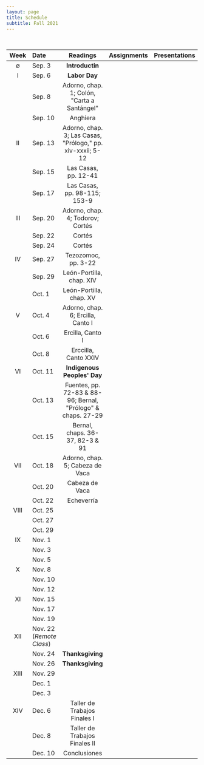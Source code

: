 ```yaml
---
layout: page
title: Schedule
subtitle: Fall 2021
---
```


<br>

| Week | Date | Readings | Assignments | Presentations |
|:------:|:------|:--------:|:------:|----:|
| ∅   | Sep. 3   | **Introductin** 
|  I  | Sep. 6   | **Labor Day** |
|     | Sep. 8   | Adorno, chap. 1; Colón, "Carta a Santángel"
|     | Sep. 10  | Anghiera | | 
|  II | Sep. 13  | Adorno, chap. 3; Las Casas, "Prólogo," pp. xiv-xxxii; 5-12 | | 
|     | Sep. 15  | Las Casas, pp. 12-41 | |  
|     | Sep. 17  | Las Casas, pp. 98-115; 153-9 
| III | Sep. 20  | Adorno, chap. 4; Todorov; Cortés | | 
|     | Sep. 22  | Cortés | | 
|     | Sep. 24  | Cortés
| IV  | Sep. 27  | Tezozomoc, pp. 3-22  | | 
|     | Sep. 29  | León-Portilla, chap. XIV |
|     | Oct. 1   | León-Portilla, chap. XV | | 
| V   | Oct. 4   | Adorno, chap. 6; Ercilla, Canto I | | 
|     | Oct. 6   | Ercilla, Canto I
|     | Oct. 8   | Erccilla, Canto XXIV | | 
| VI  | Oct. 11  | **Indigenous Peoples' Day** 
|     | Oct. 13  | Fuentes, pp. 72-83 & 88-96; Bernal, "Prólogo" & chaps. 27-29
|     | Oct. 15  | Bernal, chaps. 36-37, 82-3 & 91 | | 
| VII | Oct. 18  | Adorno, chap. 5; Cabeza de Vaca   | | 
|     | Oct. 20  | Cabeza de Vaca | | 
|     | Oct. 22  | Echeverría
| VIII| Oct. 25  |    | | 
|     | Oct. 27  | 
|     | Oct. 29  | 
| IX  | Nov. 1   |    | | 
|     | Nov. 3   | 
|     | Nov. 5   | 
| X   | Nov. 8   |    | | 
|     | Nov. 10  | 
|     | Nov. 12  | 
| XI  | Nov. 15  |    | | 
|     | Nov. 17  | 
|     | Nov. 19  | 
| XII | Nov. 22 (*Remote Class*) |   | |
|     | Nov. 24  | **Thanksgiving**
|     | Nov. 26  | **Thanksgiving**
|XIII | Nov. 29  |    | | 
|     | Dec. 1   | 
|     | Dec. 3   | 
| XIV | Dec. 6   | Taller de Trabajos Finales I
|     | Dec. 8   | Taller de Trabajos Finales II
|     | Dec. 10  | Conclusiones 
